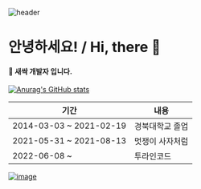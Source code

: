 ![header](https://capsule-render.vercel.app/api?type=waving&color=timeGradient&text=%20Cottonwood:%20&height=300&fontSize=50&animation=twinkling&fontColor=black&fontAlign=20)
# 안녕하세요! / Hi, there  👋
#### 🌱 새싹 개발자 입니다.

[![Anurag's GitHub stats](https://github-readme-stats.vercel.app/api?username=Cottonwood-moa)](https://github.com/anuraghazra/github-readme-stats)  
  
|기간|내용|
| ------ | ------ |
| 2014-03-03 ~ 2021-02-19 | 경북대학교 졸업 |
| 2021-05-31 ~ 2021-08-13 | 멋쟁이 사자처럼 |
| 2022-06-08 ~  | 투라인코드 |

[![image](https://user-images.githubusercontent.com/79053495/177042559-312a5799-4fb5-4a87-9baa-14d5e9882fc2.png)](https://modu.vercel.app/)

<!-- ## 💬EX💬
![image](https://user-images.githubusercontent.com/79053495/177042559-312a5799-4fb5-4a87-9baa-14d5e9882fc2.png)


|기간|내용|
| ------ | ------ |
| 2014-03-03 ~ 2021-02-19 | 경북대학교 졸업 |
| 2021-05-31 ~ 2021-08-13 | 멋쟁이 사자처럼 + K-DigitalTraining 3기  |

<h3 align="left">📫 Join 📫 </h3>&nbsp

[![Gmail Badge](https://img.shields.io/badge/Gmail-d14836?style=flat-square&logo=Gmail&logoColor=white&link=mailto:geon0529@gmail.com)](mailto:geon0529@gmail.com)
[![Tech Blog Badge](http://img.shields.io/badge/-Tech%20blog-black?style=flat-square&logo=github&link=https://cottonwood-moa.tistory.com/)](https://cottonwood-moa.tistory.com/) -->

<!--
**Cottonwood-moa/Cottonwood-moa** is a ✨ _special_ ✨ repository because its `README.md` (this file) appears on your GitHub profile.

Here are some ideas to get you started:

- 🔭 I’m currently working on ...
- 🌱 I’m currently learning ...
- 👯 I’m looking to collaborate on ...
- 🤔 I’m looking for help with ...
- 💬 Ask me about ...
- 📫 How to reach me: ...
- 😄 Pronouns: ...
- ⚡ Fun fact: ...
-->

